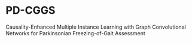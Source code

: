 # PD-CGGS
Causality-Enhanced Multiple Instance Learning with Graph Convolutional Networks for Parkinsonian Freezing-of-Gait Assessment

